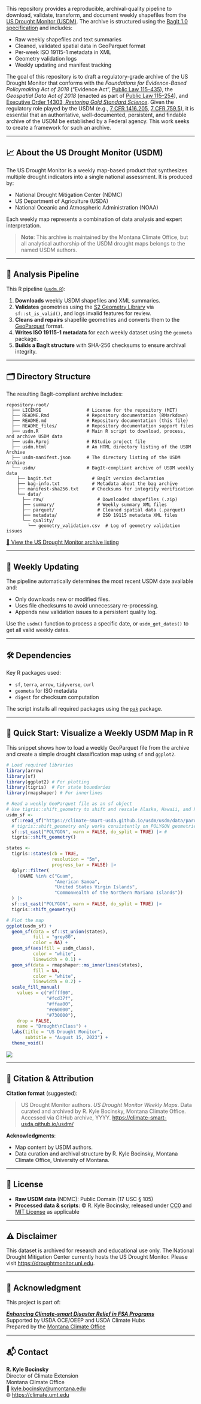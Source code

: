 
<!-- README.md is generated from README.Rmd. Please edit that file -->

This repository provides a reproducible, archival-quality pipeline to
download, validate, transform, and document weekly shapefiles from the
[US Drought Monitor (USDM)](https://droughtmonitor.unl.edu). The archive
is structured using the [BagIt 1.0
specification](https://tools.ietf.org/html/draft-kunze-bagit-14) and
includes:

- Raw weekly shapefiles and text summaries
- Cleaned, validated spatial data in GeoParquet format
- Per-week ISO 19115-1 metadata in XML
- Geometry validation logs
- Weekly updating and manifest tracking

The goal of this repository is to draft a regulatory-grade archive of
the US Drought Monitor that conforms with the *Foundations for
Evidence-Based Policymaking Act of 2018* (“Evidence Act”, [Public Law
115–435](https://www.congress.gov/115/statute/STATUTE-132/STATUTE-132-Pg5529.pdf)),
the *Geospatial Data Act of 2018* (enacted as part of [Public Law
115–254](https://www.congress.gov/115/statute/STATUTE-132/STATUTE-132-Pg3186.pdf)),
and [Executive Order 14303, *Restoring Gold Standard
Science*](https://www.federalregister.gov/documents/2025/05/29/2025-09802/restoring-gold-standard-science).
Given the regulatory role played by the USDM (e.g., [7 CFR
1416.205](https://www.ecfr.gov/current/title-7/section-1416.205), [7 CFR
759.5](https://www.ecfr.gov/current/title-7/section-759.5)), it is
essential that an authoritative, well-documented, persistent, and
findable archive of the USDM be established by a Federal agency. This
work seeks to create a framework for such an archive.

------------------------------------------------------------------------

## 📈 About the US Drought Monitor (USDM)

The US Drought Monitor is a weekly map-based product that synthesizes
multiple drought indicators into a single national assessment. It is
produced by:

- National Drought Mitigation Center (NDMC)
- US Department of Agriculture (USDA)
- National Oceanic and Atmospheric Administration (NOAA)

Each weekly map represents a combination of data analysis and expert
interpretation.

> **Note**: This archive is maintained by the Montana Climate Office,
> but all analytical authorship of the USDM drought maps belongs to the
> named USDM authors.

------------------------------------------------------------------------

## 🧪 Analysis Pipeline

This R pipeline ([`usdm.R`](./usdm.R)):

1.  **Downloads** weekly USDM shapefiles and XML summaries.
2.  **Validates** geometries using the [S2 Geometry
    Library](https://s2geometry.io/) via `sf::st_is_valid()`, and logs
    invalid features for review.
3.  **Cleans and repairs** shapefile geometries and converts them to the
    [GeoParquet](https://geoparquet.org) format.
4.  **Writes ISO 19115-1 metadata** for each weekly dataset using the
    `geometa` package.
5.  **Builds a BagIt structure** with SHA-256 checksums to ensure
    archival integrity.

------------------------------------------------------------------------

## 🗂 Directory Structure

The resulting BagIt-compliant archive includes:

``` text
repository-root/
  ├── LICENSE                 # License for the repository (MIT)
  ├── README.Rmd              # Repository documentation (RMarkdown)
  ├── README.md               # Repository documentation (this file)
  ├── README_files/           # Repository documentation support files  
  ├── usdm.R                  # Main R script to download, process, and archive USDM data
  ├── usdm.Rproj              # RStudio project file
  ├── usdm.html               # An HTML directory listing of the USDM Archive
  ├── usdm-manifest.json      # The directory listing of the USDM Archive
  └── usdm/                   # BagIt-compliant archive of USDM weekly data
    ├── bagit.txt               # BagIt version declaration
    ├── bag-info.txt            # Metadata about the bag archive
    ├── manifest-sha256.txt     # Checksums for integrity verification
    └── data/
      ├── raw/                    # Downloaded shapefiles (.zip)
      ├── summary/                # Weekly summary XML files
      ├── parquet/                # Cleaned spatial data (.parquet)
      ├── metadata/               # ISO 19115 metadata XML files
      └── quality/
        └── geometry_validation.csv  # Log of geometry validation issues
```

[📂 View the US Drought Monitor archive
listing](https://climate-smart-usda.github.io/usdm/usdm.html)

------------------------------------------------------------------------

## 🔁 Weekly Updating

The pipeline automatically determines the most recent USDM date
available and:

- Only downloads new or modified files.
- Uses file checksums to avoid unnecessary re-processing.
- Appends new validation issues to a persistent quality log.

Use the `usdm()` function to process a specific date, or
`usdm_get_dates()` to get all valid weekly dates.

------------------------------------------------------------------------

## 🛠️ Dependencies

Key R packages used:

- `sf`, `terra`, `arrow`, `tidyverse`, `curl`
- `geometa` for ISO metadata
- `digest` for checksum computation

The script installs all required packages using the
[`pak`](https://pak.r-lib.org) package.

------------------------------------------------------------------------

## 📍 Quick Start: Visualize a Weekly USDM Map in R

This snippet shows how to load a weekly GeoParquet file from the archive
and create a simple drought classification map using `sf` and `ggplot2`.

``` r
# Load required libraries
library(arrow)
library(sf)
library(ggplot2) # For plotting
library(tigris)  # For state boundaries
library(rmapshaper) # For innerlines

# Read a weekly GeoParquet file as an sf object
# Use tigris::shift_geometry to shift and rescale Alaska, Hawaii, and Puerto Rico in a US-wide sf object
usdm_sf <- 
  sf::read_sf("https://climate-smart-usda.github.io/usdm/usdm/data/parquet/USDM_2023-08-15.parquet") |>
  # tigris::shift_geometry only works consistently on POLYGON geometries, so coerce.
  sf::st_cast("POLYGON", warn = FALSE, do_split = TRUE) |> # 
  tigris::shift_geometry()

states <- 
  tigris::states(cb = TRUE, 
                 resolution = "5m",
                 progress_bar = FALSE) |>
  dplyr::filter(
    !(NAME %in% c("Guam", 
                  "American Samoa", 
                  "United States Virgin Islands", 
                  "Commonwealth of the Northern Mariana Islands"))
  ) |>
  sf::st_cast("POLYGON", warn = FALSE, do_split = TRUE) |>
  tigris::shift_geometry()

# Plot the map
ggplot(usdm_sf) +
  geom_sf(data = sf::st_union(states),
          fill = "grey80",
          color = NA) +
  geom_sf(aes(fill = usdm_class), 
          color = "white",
          linewidth = 0.1) +
  geom_sf(data = rmapshaper::ms_innerlines(states),
          fill = NA,
          color = "white",
          linewidth = 0.2) +
  scale_fill_manual(
    values = c("#ffff00",
               "#fcd37f",
               "#ffaa00",
               "#e60000",
               "#730000"),
    drop = FALSE,
    name = "Drought\nClass") +
  labs(title = "US Drought Monitor",
       subtitle = "August 15, 2023") +
  theme_void()
```

<img src="README_files/figure-gfm/example-1.png" style="display: block; margin: auto;" />

------------------------------------------------------------------------

## 📝 Citation & Attribution

**Citation format** (suggested):

> US Drought Monitor authors. *US Drought Monitor Weekly Maps*. Data
> curated and archived by R. Kyle Bocinsky, Montana Climate Office.
> Accessed via GitHub archive, YYYY.
> <https://climate-smart-usda.github.io/usdm/>

**Acknowledgments**:

- Map content by USDM authors.
- Data curation and archival structure by R. Kyle Bocinsky, Montana
  Climate Office, University of Montana.

------------------------------------------------------------------------

## 📄 License

- **Raw USDM data** (NDMC): Public Domain (17 USC § 105)
- **Processed data & scripts**: © R. Kyle Bocinsky, released under
  [CC0](https://creativecommons.org/publicdomain/zero/1.0/) and [MIT
  License](./LICENSE) as applicable

------------------------------------------------------------------------

## ⚠️ Disclaimer

This dataset is archived for research and educational use only. The
National Drought Mitigation Center currently hosts the US Drought
Monitor. Please visit <https://droughtmonitor.unl.edu>.

------------------------------------------------------------------------

## 👏 Acknowledgment

This project is part of:

**[*Enhancing Climate-smart Disaster Relief in FSA
Programs*](https://www.ars.usda.gov/research/project/?accnNo=444612)**  
Supported by USDA OCE/OEEP and USDA Climate Hubs  
Prepared by the [Montana Climate Office](https://climate.umt.edu)

------------------------------------------------------------------------

## 📬 Contact

**R. Kyle Bocinsky**  
Director of Climate Extension  
Montana Climate Office  
📧 <kyle.bocinsky@umontana.edu>  
🌐 <https://climate.umt.edu>
